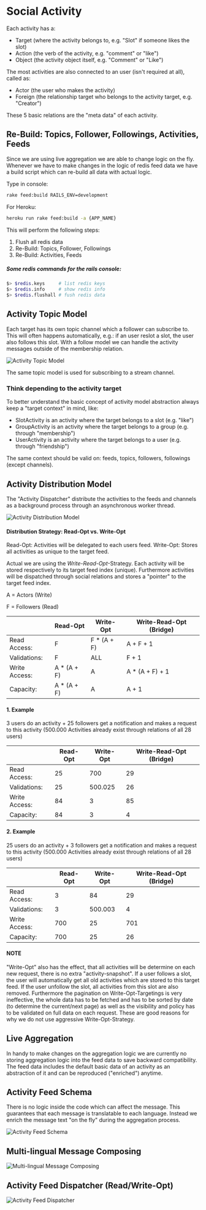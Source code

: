 # Social Activity
Each activity has a:
* Target (where the activity belongs to, e.g. "Slot" if someone likes the slot)
* Action (the verb of the activity, e.g. "comment" or "like")
* Object (the activity object itself, e.g. "Comment" or "Like")

The most activities are also connected to an user (isn't required at all), called as:
* Actor (the user who makes the activity)
* Foreign (the relationship target who belongs to the activity target, e.g. "Creator")

These 5 basic relations are the "meta data" of each activity.

## Re-Build: Topics, Follower, Followings, Activities, Feeds

Since we are using live aggregation we are able to change logic on the fly. Whenever we have to make changes in the logic of redis feed data we have a build script which can re-build all data with actual logic.

Type in console:

```bash
rake feed:build RAILS_ENV=development
```

For Heroku:

```bash
heroku run rake feed:build -a {APP_NAME}
```

This will perform the following steps:

1. Flush all redis data
2. Re-Build: Topics, Follower, Followings
3. Re-Build: Activities, Feeds

##### Some redis commands for the rails console:

```bash
$> $redis.keys     # list redis keys
$> $redis.info     # show redis info
$> $redis.flushall # fush redis data
```

## Activity Topic Model

Each target has its own topic channel which a follower can subscribe to. This will often happens automatically, e.g.: if an user reslot a slot, the user also follows this slot. With a follow model we can handle the activity messages outside of the membership relation.


![Activity Topic Model](topic_model.png)


The same topic model is used for subscribing to a stream channel.

### Think depending to the activity target
To better understand the basic concept of activity model abstraction always keep a "target context" in mind, like:
* SlotActivity is an activity where the target belongs to a slot (e.g. "like")
* GroupActivity is an activity where the target belongs to a group (e.g. through "membership")
* UserActivity is an activity where the target belongs to a user (e.g. through "friendship")

The same context should be valid on: feeds, topics, followers, followings (except channels).


## Activity Distribution Model

The "Activity Dispatcher" distribute the activities to the feeds and channels as a background process through an asynchronous worker thread.


![Activity Distribution Model](activity_distribution.png)


#### Distribution Strategy: Read-Opt vs. Write-Opt
Read-Opt: Activities will be delegated to each users feed.
Write-Opt: Stores all activities as unique to the target feed.

Actual we are using the *Write-Read-Opt*-Strategy. Each activity will be stored respectively to its target feed index (unique). Furthermore activities will be dispatched through social relations and stores a "pointer" to the target feed index.

A = Actors (Write)

F = Followers (Read)

| | Read-Opt | Write-Opt | Write-Read-Opt (Bridge) |
|----|----|----|----|
| Read Access: | F | F * (A + F) | A + F + 1 |
| Validations: | F | ALL | F + 1 |
| Write Access: | A * (A + F) | A | A * (A + F) + 1 |
| Capacity: | A * (A + F) | A | A + 1 |

#### 1. Example
3 users do an activity + 25 followers get a notification and makes a request to this activity (500.000 Activities already exist through relations of all 28 users)

| | Read-Opt | Write-Opt | Write-Read-Opt (Bridge) |
|----|----|----|----|
| Read Access: | 25 | 700 | 29 |
| Validations: | 25 | 500.025 | 26 |
| Write Access: | 84 | 3 | 85 |
| Capacity: | 84 | 3 | 4 |

#### 2. Example
25 users do an activity + 3 followers get a notification and makes a request to this activity (500.000 Activities already exist through relations of all 28 users)

| | Read-Opt | Write-Opt | Write-Read-Opt (Bridge) |
|----|----|----|----|
| Read Access: | 3 | 84 | 29 |
| Validations: | 3 | 500.003 | 4 |
| Write Access: | 700 | 25 | 701 |
| Capacity: | 700 | 25 | 26 |

#### NOTE
"Write-Opt" also has the effect, that all activities will be determine on each new request, there is no extra "activity-snapshot". If a user follows a slot, the user will automatically get all old activities which are stored to this target feed. If the user unfollow the slot, all activities from this slot are also removed. Furthermore the pagination on Write-Opt-Targetings is very ineffective, the whole data has to be fetched and has to be sorted by date (to determine the current/next page) as well as the visibility and policy has to be validated on full data on each request. These are good reasons for why we do not use aggressive Write-Opt-Strategy.

## Live Aggregation
In handy to make changes on the aggregation logic we are currently no storing aggregation logic into the feed data to save backward compatibility. The feed data includes the default basic data of an activity as an abstraction of it and can be reproduced ("enriched") anytime.

## Activity Feed Schema

There is no logic inside the code which can affect the message. This guarantees that each message is translatable to each language. Instead we enrich the message text "on the fly" during the aggregation process.


![Activity Feed Schema](activity_feed_schema.png)


## Multi-lingual Message Composing

![Multi-lingual Message Composing](message_composing.png)

## Activity Feed Dispatcher (Read/Write-Opt)

![Activity Feed Dispatcher](feed_dispatcher.png)


